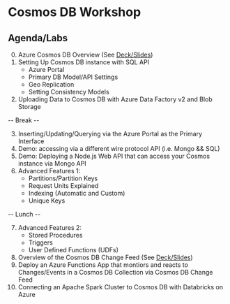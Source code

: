 # Cosmos DB Workshop

## Agenda/Labs
0. Azure Cosmos DB Overview (See [Deck/Slides](slides/))
1. Setting Up Cosmos DB instance with SQL API
    - Azure Portal
    - Primary DB Model/API Settings
    - Geo Replication
    - Setting Consistency Models
2. Uploading Data to Cosmos DB with Azure Data Factory v2 and Blob Storage

-- Break --

3. Inserting/Updating/Querying via the Azure Portal as the Primary Interface
4. Demo: accessing via a different wire protocol API (i.e. Mongo && SQL)
5. Demo: Deploying a Node.js Web API that can access your Cosmos instance via Mongo API
6. Advanced Features 1:
    - Partitions/Partition Keys
    - Request Units Explained
    - Indexing (Automatic and Custom)
    - Unique Keys
    

-- Lunch --

7. Advanced Features 2:
    - Stored Procedures
    - Triggers
    - User Defined Functions (UDFs)
8. Overview of the Cosmos DB Change Feed (See [Deck/Slides](slides/))
9. Deploy an Azure Functions App that montiors and reacts to Changes/Events in a Cosmos DB Collection via Cosmos DB Change Feed
10. Connecting an Apache Spark Cluster to Cosmos DB with Databricks on Azure